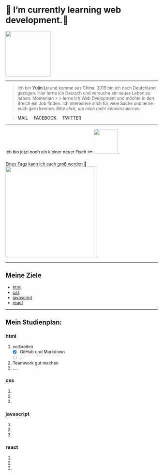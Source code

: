#  👋 I’m currently learning web development.🌱 



<img src="https://media0.giphy.com/media/dsPBfiEEozyXUXShhB/giphy.gif?cid=ecf05e47tnb3asj9dek6v7ujqntzkoc6dx5astf4uhpuk0dr&rid=giphy.gif&ct=g" border-radius:20px width="150"/> 

---

> Ich bin **Yujin Lu** und komme aus China. 2019 bin ich nach Deutchland gezogen. Hier lerne ich Deutsch und versuche ein neues Leben zu haben. Momentan > > lerne Ich Web Dvelopment und möchte in den Breich ein Job finden. Ich interesiere mich für viele Sache und lerne euch gern kennen. _Bitte klick, um mich mehr kennenzulernen:_

> [MAIL](wuwujane@hotmail.com) &nbsp;&nbsp;&nbsp; [FACEBOOK](https://de-de.facebook.com) &nbsp;&nbsp;&nbsp; [TWITTER](https://de-de.facebook.com)


---

Ich bin jetzt noch ein kleiner neuer Fisch 🐟
<img src="https://cdn.sci.news/images/enlarge8/image_9358e-Coralliozetus-clausus.jpg" border-radius:20px width="80"/>.
<br>
<br>
Eines Tags kann ich auch groß werden 🐳
<img src="https://p1.itc.cn/q_70/images03/20210606/f21164ef46664c8bbd6710ca45bd9e20.jpeg" width="300"/>.

---

## Meine Ziele 
- [html](#html)
- [css](#css)
- [javascript](#javascript)
- [react](#react)

-----

## Mein Studienplan:

### html

1. vorbreiten
   - [x] GitHub und Markdown
   - [ ] ...
1. Teamwork gut machen
1. ....

### css

1.
1.
1.


### javascript

1.
1.
1.

### react

1.
1.
1.


